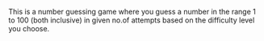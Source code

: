 This is a number guessing game where you guess a number in the range 1 to 100 (both inclusive) in given no.of attempts based on the difficulty level you choose.